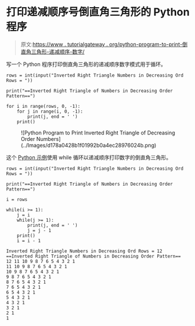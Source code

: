 # 打印递减顺序号倒直角三角形的 Python 程序

> 原文:[https://www . tutorialgateway . org/python-program-to-print-倒直角三角形-递减顺序-数字/](https://www.tutorialgateway.org/python-program-to-print-inverted-right-triangle-of-decreasing-order-numbers/)

写一个 Python 程序打印倒直角三角形的递减顺序数字模式用于循环。

```
rows = int(input("Inverted Right Triangle Numbers in Decreasing Ord Rows = "))

print("==Inverted Right Triangle of Numbers in Decreasing Order Pattern==")

for i in range(rows, 0, -1):
    for j in range(i, 0, -1):
        print(j, end = ' ')
    print()
```

<figure class="wp-block-image size-large">![Python Program to Print Inverted Right Triangle of Decreasing Order Numbers](../Images/d178a0428b1f01992b0a4ec28976024b.png)</figure>

这个 [Python 示例](https://www.tutorialgateway.org/python-programming-examples/)使用 while 循环以递减顺序打印数字的倒直角三角形。

```
rows = int(input("Inverted Right Triangle Numbers in Decreasing Ord Rows = "))

print("==Inverted Right Triangle of Numbers in Decreasing Order Pattern==")

i = rows

while(i >= 1):
    j = i
    while(j >= 1):
        print(j, end = ' ')
        j = j - 1
    print()
    i = i - 1
```

```
Inverted Right Triangle Numbers in Decreasing Ord Rows = 12
==Inverted Right Triangle of Numbers in Decreasing Order Pattern==
12 11 10 9 8 7 6 5 4 3 2 1 
11 10 9 8 7 6 5 4 3 2 1 
10 9 8 7 6 5 4 3 2 1 
9 8 7 6 5 4 3 2 1 
8 7 6 5 4 3 2 1 
7 6 5 4 3 2 1 
6 5 4 3 2 1 
5 4 3 2 1 
4 3 2 1 
3 2 1 
2 1 
1 
```